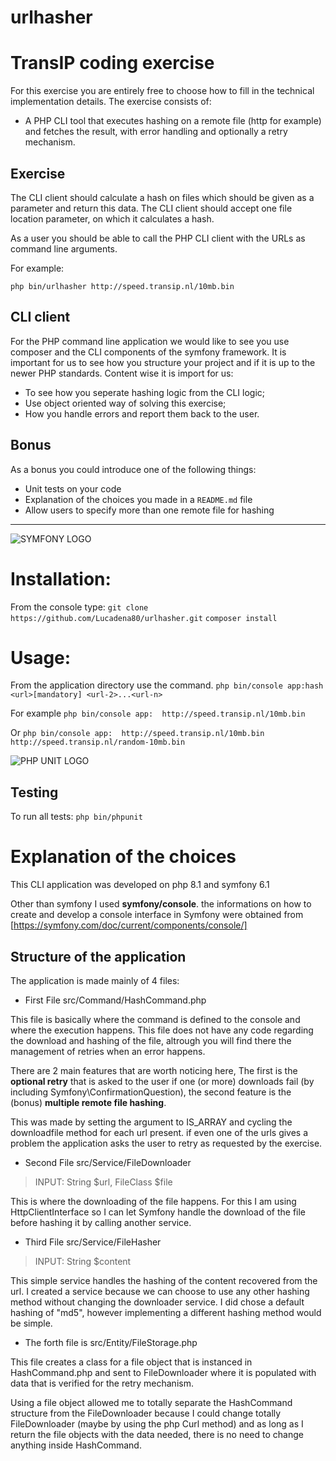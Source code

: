 # urlhasher

# TransIP coding exercise

For this exercise you are entirely free to choose how to fill in the technical implementation details.
The exercise consists of:
- A PHP CLI tool that executes hashing on a remote file (http for example) and fetches the result,
with error handling and optionally a retry mechanism.

## Exercise
The CLI client should calculate a hash on files which should be given as a parameter and return this
data. The CLI client should accept one file location parameter, on which it calculates a hash.

As a user you should be able to call the PHP CLI client with the URLs as command line arguments.

For example:

`php bin/urlhasher http://speed.transip.nl/10mb.bin`

## CLI client
For the PHP command line application we would like to see you use composer and the CLI
components of the symfony framework.
It is important for us to see how you structure your project and if it is up to the newer PHP
standards. Content wise it is import for us:
- To see how you seperate hashing logic from the CLI logic;
- Use object oriented way of solving this exercise;
- How you handle errors and report them back to the user.

## Bonus
As a bonus you could introduce one of the following things:
- Unit tests on your code
- Explanation of the choices you made in a `README.md` file
- Allow users to specify more than one remote file for hashing

---------------------------------------------------------------------------------------------------------------------------------

![SYMFONY LOGO](https://upload.wikimedia.org/wikipedia/commons/thumb/6/60/Symfony2.svg/640px-Symfony2.svg.png)
# Installation:
From the console type:
`git clone https://github.com/Lucadena80/urlhasher.git`
`composer install`

# Usage:
From the application directory use the command.
`php bin/console app:hash <url>[mandatory] <url-2>...<url-n>`

For example
`php bin/console app:  http://speed.transip.nl/10mb.bin`

Or
`php bin/console app:  http://speed.transip.nl/10mb.bin http://speed.transip.nl/random-10mb.bin`

![PHP UNIT LOGO](https://upload.wikimedia.org/wikipedia/commons/thumb/f/f7/PHPUnit_Logo.svg/320px-PHPUnit_Logo.svg.png)
## Testing
To run all tests:
`php bin/phpunit`

# Explanation of the choices

This CLI application was developed on php 8.1 and symfony 6.1

Other than symfony I used **symfony/console**.
the informations on how to create and develop a console interface in Symfony were obtained from [https://symfony.com/doc/current/components/console/]

## Structure of the application
The application is made mainly of 4 files:
- First File src/Command/HashCommand.php

This file is basically where the command is defined to the console and where the execution happens. This file does not have any code regarding the download and hashing of the file, altrough you will find there the management of retries when an error happens.

There are 2 main features that are worth noticing here, The first is the **optional retry** that is asked to the user if one (or more) downloads fail (by including Symfony\ConfirmationQuestion), the second feature is the (bonus) **multiple remote file hashing**.

This was made by setting the argument to IS_ARRAY and cycling the downloadfile method for each url present. if even one of the urls gives a problem the application asks the user to retry as requested by the exercise.


- Second File src/Service/FileDownloader

>INPUT: String $url, FileClass $file

This is where the downloading of the file happens. For this I am using HttpClientInterface so I can let Symfony handle the download of the file before hashing it by calling another service. 

- Third File src/Service/FileHasher

>INPUT: String $content

This simple service handles the hashing of the content recovered from the url. I created a service because we can choose to use any other hashing method without changing the downloader service. I did chose a default hashing of "md5", however implementing a different hashing method would be simple.

- The forth file is src/Entity/FileStorage.php

This file creates a class for a file object that is instanced in HashCommand.php and sent to FileDownloader where it is populated with data that is verified for the retry mechanism.

Using a file object allowed me to totally separate the HashCommand structure from the FileDownloader because I could change totally FileDownloader (maybe by using the php Curl method) and as long as I return the file objects with the data needed, there is no need to change anything inside HashCommand.
